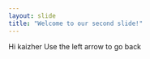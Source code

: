 ```yaml
---
layout: slide
title: "Welcome to our second slide!"
---
```

Hi kaizher
Use the left arrow to go back
